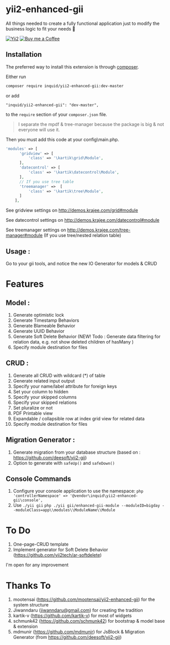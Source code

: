 # yii2-enhanced-gii
All things needed to create a fully functional application just to modify the business logic to fit your needs 🚀

[![Yii2](https://img.shields.io/badge/Powered_by-Yii_Framework-green.svg?style=flat)](http://www.yiiframework.com/)
[![Buy me a Coffee](https://www.buymeacoffee.com/assets/img/custom_images/orange_img.png)](https://www.buymeacoffee.com/inquid)

## Installation

The preferred way to install this extension is through [composer](http://getcomposer.org/download/).

Either run

```bash
composer require inquid/yii2-enhanced-gii:dev-master
```

or add

```
"inquid/yii2-enhanced-gii": "dev-master",
```

to the `require` section of your `composer.json` file.

> I separate the mpdf & tree-manager because the package is big & not everyone will use it.

Then you must add this code at your config\main.php.

```php
'modules' => [
      'gridview' => [
          'class' => '\kartik\grid\Module',
      ],
      'datecontrol' => [
          'class' => '\kartik\datecontrol\Module',
      ],
      // If you use tree table
      'treemanager' =>  [
          'class' => '\kartik\tree\Module',
      ]
    ],
```
See gridview settings on http://demos.krajee.com/grid#module

See datecontrol settings on http://demos.krajee.com/datecontrol#module

See treemanager settings on http://demos.krajee.com/tree-manager#module (If you use tree/nested relation table)

## Usage :
Go to your gii tools, and notice the new IO Generator for models & CRUD


# Features
## Model :
1. Generate optimistic lock
2. Generate Timestamp Behaviors
3. Generate Blameable Behavior
4. Generate UUID Behavior
5. Generate Soft Delete Behavior (NEW! Todo : Generate data filtering for relation data, e.g. not show deleted children of hasMany )
6. Specify module destination for files

## CRUD :
1. Generate all CRUD with wildcard (*) of table
2. Generate related input output
3. Specify your name/label attribute for foreign keys
4. Set your column to hidden
5. Specify your skipped columns
6. Specify your skipped relations
7. Set pluralize or not
8. PDF Printable view
9. Expandable / collapsible row at index grid view for related data
10. Specify module destination for files

## Migration Generator :
1. Generate migration from your database structure (based on : https://github.com/deesoft/yii2-gii)
2. Option to generate with `safeUp()` and `safeDown()`

## Console Commands
1. Configure your console application to use the namespace:
          ```php
          'controllerNamespace' => '@vendor\inquid\yii2-enhanced-gii\console',
          ```
2. Use
          ```
          ./yii gii
          ```
          ```php
            ./yii gii/enhanced-gii-module --moduleID=bigday --moduleClass=app\\modules\\ModuleName\\Module
          ```

# To Do
1. One-page-CRUD template
2. Implement generator for Soft Delete Behavior (https://github.com/yii2tech/ar-softdelete)

I'm open for any improvement

# Thanks To
1. mootensai (https://github.com/mootensai/yii2-enhanced-gii) for the system structure
2. Jiwanndaru (jiwanndaru@gmail.com) for creating the tradition
3. kartik-v (https://github.com/kartik-v) for most of widgets
4. schmunk42 (https://github.com/schmunk42) for bootstrap & model base & extension
5. mdmunir (https://github.com/mdmunir) for JsBlock & Migration Generator (from https://github.com/deesoft/yii2-gii)
